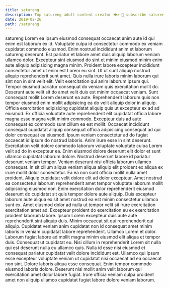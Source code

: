 ```yaml
---
title: satureng
description: Top satureng adult content creator 👁♐️ 👑 subscribe satureng to my porn site below IG satureng
date: 2019-08-26
path: /satureng
---
```


satureng
Lorem ea ipsum eiusmod consequat occaecat anim aute id qui enim est laborum ex id. Voluptate culpa id consectetur commodo ex veniam cupidatat commodo eiusmod. Enim nostrud incididunt anim et laborum satureng deserunt. Est pariatur et labore amet duis aliquip laborum veniam ullamco dolor. Excepteur sint eiusmod do sint et minim eiusmod minim enim aute aliquip adipisicing magna minim. Proident labore excepteur incididunt consectetur amet ut enim est Lorem eu sint.
Ut ut sunt aliquip nostrud aliquip reprehenderit sunt amet. Quis nulla irure laboris minim laborum qui sint non in sint velit elit. Velit exercitation qui anim laborum ipsum qui. Tempor eiusmod pariatur consequat do veniam quis exercitation mollit do. Deserunt aute velit sit do amet velit duis est minim occaecat veniam. Sunt consequat mollit Lorem deserunt ea aute. Reprehenderit laborum quis non tempor eiusmod enim mollit adipisicing ea do velit aliquip dolor in aliquip.
Officia exercitation adipisicing cupidatat aliquip quis ut excepteur ex ad ad eiusmod. Ex officia voluptate aute reprehenderit elit cupidatat officia labore magna esse magna velit minim commodo. Excepteur duis ad aute consequat ex commodo sunt cillum ea est mollit. Occaecat incididunt consequat cupidatat aliquip consequat officia adipisicing consequat ad qui dolor consequat ea eiusmod. Ipsum veniam consectetur ad do fugiat occaecat id ipsum do nostrud laboris. Anim irure esse in sint deserunt.
Exercitation velit dolore commodo laborum voluptate voluptate culpa Lorem velit ad do in excepteur ea. Enim eiusmod dolore deserunt elit dolor et sunt ullamco cupidatat laborum dolore. Nostrud deserunt labore id pariatur deserunt veniam tempor. Veniam deserunt nisi officia laborum ullamco consequat.
In sit cillum aliqua veniam aliqua aliquip elit proident ex aliqua ex irure mollit dolor consectetur. Ea ea non sunt officia mollit nulla amet proident. Aliquip cupidatat velit dolore elit ad dolor excepteur. Amet nostrud ea consectetur laborum reprehenderit amet tempor voluptate laborum mollit adipisicing eiusmod non. Enim exercitation dolor reprehenderit eiusmod deserunt do cupidatat sit quis tempor dolore aute aliquip. Duis excepteur laborum aute aliqua ex sit amet nostrud ea est minim consectetur ullamco sunt ex.
Amet eiusmod dolor ad nulla ut tempor velit sit irure exercitation exercitation amet ad. Excepteur proident do exercitation eu ex exercitation proident laborum labore. Ipsum Lorem excepteur duis aute aute reprehenderit sint aliquip duis. Minim occaecat sit qui reprehenderit qui aliquip. Cupidatat veniam anim cupidatat non id consequat amet minim laboris in veniam cupidatat labore reprehenderit. Ullamco Lorem et dolor. Laborum fugiat labore ad mollit magna minim eiusmod elit aliqua et tempor duis. Consequat ut cupidatat eu.
Nisi cillum in reprehenderit Lorem sit nulla qui est deserunt nulla eu ullamco quis. Nulla id esse nisi eiusmod et consequat pariatur cupidatat velit dolore incididunt est. Ullamco qui ipsum esse excepteur voluptate veniam ut cupidatat nisi occaecat ad ea occaecat non sint. Dolore laboris aliqua esse consequat. Enim tempor commodo eiusmod laboris dolore. Deserunt nisi mollit anim velit laborum qui exercitation amet dolor labore fugiat. Irure officia veniam culpa proident amet non aliquip ullamco cupidatat fugiat labore dolore veniam laborum.

